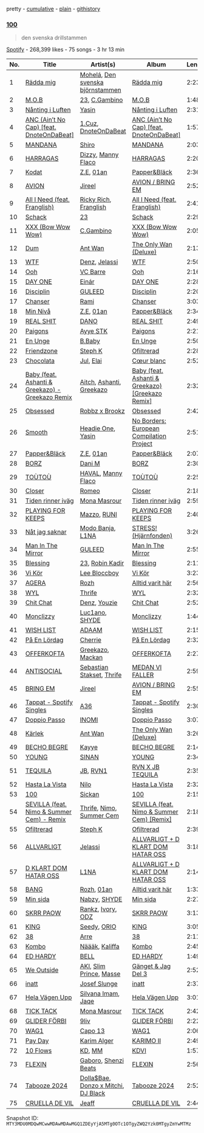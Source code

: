 pretty - [cumulative](/playlists/cumulative/37i9dQZF1DWXfgo3OOonqa.md) - [plain](/playlists/plain/37i9dQZF1DWXfgo3OOonqa) - [githistory](https://github.githistory.xyz/mackorone/spotify-playlist-archive/blob/main/playlists/plain/37i9dQZF1DWXfgo3OOonqa)

### [100](https://open.spotify.com/playlist/37i9dQZF1DWXfgo3OOonqa)

> den svenska drillstammen

[Spotify](https://open.spotify.com/user/spotify) - 268,399 likes - 75 songs - 3 hr 13 min

| No. | Title | Artist(s) | Album | Length |
|---|---|---|---|---|
| 1 | [Rädda mig](https://open.spotify.com/track/412YYGmYAYGhQUycB3GPoc) | [Mohelá](https://open.spotify.com/artist/4EukF0aMNL8Cc5kUSNsXPZ), [Den svenska björnstammen](https://open.spotify.com/artist/0NyrvUybTePmsuED5vZi4G) | [Rädda mig](https://open.spotify.com/album/6NyE3oHY83RrfypKR1FFbu) | 2:23 |
| 2 | [M.O.B](https://open.spotify.com/track/7scyrGYhNkIz5t4U630EmD) | [23](https://open.spotify.com/artist/2Dor6diK1zw9BEluKBOdoA), [C.Gambino](https://open.spotify.com/artist/6eWjyO1r0QlvsIuIIcgGxI) | [M.O.B](https://open.spotify.com/album/3gfzgUuXhBJC2KMjvWgGQ7) | 1:48 |
| 3 | [Nånting i Luften](https://open.spotify.com/track/0gLXS6YP75FZnZllPNdEvy) | [Yasin](https://open.spotify.com/artist/6rYEqmajzlhGVaayOJ2bpJ) | [Nånting i Luften](https://open.spotify.com/album/7pjH1T9HVPsyDsVmZybh5Y) | 2:31 |
| 4 | [ANC \(Ain’t No Cap\) \[feat\. DnoteOnDaBeat\]](https://open.spotify.com/track/53qhzT1Y88m4ixckMTC9YZ) | [1.Cuz](https://open.spotify.com/artist/5uvOG0MwnD2ANrxNBUPtNr), [DnoteOnDaBeat](https://open.spotify.com/artist/4wsqTX9xCVoObzRPvjoV4H) | [ANC \(Ain’t No Cap\) \[feat\. DnoteOnDaBeat\]](https://open.spotify.com/album/4niNpZTtGmGViyuXeJC9Di) | 1:57 |
| 5 | [MANDANA](https://open.spotify.com/track/6uYHRLIW2Q9qWZGtRuiLSa) | [Shiro](https://open.spotify.com/artist/2r9JAY6ISvp0VvZsT6cBJo) | [MANDANA](https://open.spotify.com/album/3j78jRSPIZyFPt8GkXLHAl) | 2:03 |
| 6 | [HARRAGAS](https://open.spotify.com/track/2V6Z4Nzl7aYBQwThnQGHXV) | [Dizzy](https://open.spotify.com/artist/7lKk7yXNockkDjhb1GCeOy), [Manny Flaco](https://open.spotify.com/artist/2vduakOON9BipyWkPSBo4S) | [HARRAGAS](https://open.spotify.com/album/6cBGLSHXMl3M5fXj2MQ77L) | 2:20 |
| 7 | [Kodat](https://open.spotify.com/track/25Oronh27zORZHjhdyBgWb) | [Z.E](https://open.spotify.com/artist/3PtEOX0PJSh7ndOL4tP0NR), [01an](https://open.spotify.com/artist/74e6I2mEw224Rzo1VadSMY) | [Papper&Bläck](https://open.spotify.com/album/7ntGrCVuwFDxiSr5BVh0B4) | 2:36 |
| 8 | [AVION](https://open.spotify.com/track/1krKlD8QXqmcWiLxfwgK26) | [Jireel](https://open.spotify.com/artist/2EWsHDexsSInArfFkhA2i6) | [AVION / BRING EM](https://open.spotify.com/album/5qAJzq0G49ZWOvWQPJeh6Z) | 2:52 |
| 9 | [All I Need \(feat\. Franglish\)](https://open.spotify.com/track/1ECZn7GZ0jO3ZI4i2juzpU) | [Ricky Rich](https://open.spotify.com/artist/1gm1katIowFM22Ldqcw6DK), [Franglish](https://open.spotify.com/artist/4uJNQGa3L2frXDxwgouTIw) | [All I Need \(feat\. Franglish\)](https://open.spotify.com/album/0ed4blzp0BbBtJLq0XugJ7) | 2:41 |
| 10 | [Schack](https://open.spotify.com/track/2B4GEg6cLD3YlzOIBdOD7x) | [23](https://open.spotify.com/artist/2Dor6diK1zw9BEluKBOdoA) | [Schack](https://open.spotify.com/album/1n7deqmRb4GVEgsNoFyGLZ) | 2:29 |
| 11 | [XXX \(Bow Wow Wow\)](https://open.spotify.com/track/4TAyG62NOxropFYKxka0PC) | [C.Gambino](https://open.spotify.com/artist/6eWjyO1r0QlvsIuIIcgGxI) | [XXX \(Bow Wow Wow\)](https://open.spotify.com/album/3FJTaFuP5szXBanrrZkANl) | 2:05 |
| 12 | [Dum](https://open.spotify.com/track/1PcFYA0p9UxvQkLe18s8gz) | [Ant Wan](https://open.spotify.com/artist/51TXQniEQkYh89tfLjiuSy) | [The Only Wan \(Deluxe\)](https://open.spotify.com/album/5nVKmygMgRj6Uw1fGUF6Rt) | 2:13 |
| 13 | [WTF](https://open.spotify.com/track/5icviz5s1QVM5L8x5WRLE1) | [Denz](https://open.spotify.com/artist/3D0rwfKngK6Rr80niHDLP7), [Jelassi](https://open.spotify.com/artist/2u9ZIMtCrLs7ya2HfIpLKZ) | [WTF](https://open.spotify.com/album/1aHDb79keEnYyij5TCyttJ) | 2:50 |
| 14 | [Ooh](https://open.spotify.com/track/3E1y2Q6aRmaGT6LM8PxnSz) | [VC Barre](https://open.spotify.com/artist/5QcMPl2wzC4KqivjfcyBIU) | [Ooh](https://open.spotify.com/album/4mXzNKai3VRQ9HVVJW7T0i) | 2:16 |
| 15 | [DAY ONE](https://open.spotify.com/track/3zLBP4HtaSYRA4NcAqS3Jo) | [Einár](https://open.spotify.com/artist/0kKygNaCQjqVLrImIftRDJ) | [DAY ONE](https://open.spotify.com/album/38IlhNRha2DeYsQ22nwWxj) | 2:28 |
| 16 | [Disciplin](https://open.spotify.com/track/2DtXbgaeODgYTZsi4PVKxj) | [GULEED](https://open.spotify.com/artist/1Mw40k757jZuiL0NIJpdO5) | [Disciplin](https://open.spotify.com/album/09Zrdlxnr9iGDuAI3lAwIY) | 2:20 |
| 17 | [Chanser](https://open.spotify.com/track/4jNU1qP5ZRLIWTMZ3j2u2E) | [Rami](https://open.spotify.com/artist/1iAQ8OLfuXk1oOhZWUkvOR) | [Chanser](https://open.spotify.com/album/7tXaanra8ixoRoJkYuwx8j) | 3:03 |
| 18 | [Min Nivå](https://open.spotify.com/track/0Tcu3pNKaqTg5NkJVzqt5V) | [Z.E](https://open.spotify.com/artist/3PtEOX0PJSh7ndOL4tP0NR), [01an](https://open.spotify.com/artist/74e6I2mEw224Rzo1VadSMY) | [Papper&Bläck](https://open.spotify.com/album/7ntGrCVuwFDxiSr5BVh0B4) | 2:34 |
| 19 | [REAL SHIT](https://open.spotify.com/track/1O5L1IcM6cbkr4Ei36qQyI) | [DANO](https://open.spotify.com/artist/1qid2RAqbRe7NvZ8tCxbOS) | [REAL SHIT](https://open.spotify.com/album/4BYc1iSV7DcZKMKYycXNVR) | 2:49 |
| 20 | [Paigons](https://open.spotify.com/track/74JPRkbRTcqdXyxAVk55MP) | [Ayye STK](https://open.spotify.com/artist/7wVWirIn26xtZENqXnTG7b) | [Paigons](https://open.spotify.com/album/2C5QyamRkL1LUzfawdMGlZ) | 2:21 |
| 21 | [En Unge](https://open.spotify.com/track/5uvimqIXQHfkV1kDPOnRvN) | [B.Baby](https://open.spotify.com/artist/0uuwZ3aC3dhl9e7J66Ag13) | [En Unge](https://open.spotify.com/album/1enQ5S7BHpVmQr91QcMa5P) | 2:50 |
| 22 | [Friendzone](https://open.spotify.com/track/4BJwLOyH7MpJCzEXZoBHYp) | [Steph K](https://open.spotify.com/artist/4vmK9BYZz3j7jEWiHQJU6G) | [Ofiltrerad](https://open.spotify.com/album/2l5wivN5bGDtrTm4rl2nfK) | 2:28 |
| 23 | [Chocolata](https://open.spotify.com/track/27G9K6OFL17tQc14q5EUEA) | [Jul](https://open.spotify.com/artist/3IW7ScrzXmPvZhB27hmfgy), [Elai](https://open.spotify.com/artist/41qfKbF6qreDxiWBmOX39N) | [Cœur blanc](https://open.spotify.com/album/5IGzOCeKvbUR4q31ZkNz8k) | 2:52 |
| 24 | [Baby \(feat\. Ashanti & Greekazo\) \- Greekazo Remix](https://open.spotify.com/track/6pH85nZK7uTifvJDVX3YhQ) | [Aitch](https://open.spotify.com/artist/2PJEagPIxaBugeMjIyKVXF), [Ashanti](https://open.spotify.com/artist/5rkVyNGXEgeUqKkB5ccK83), [Greekazo](https://open.spotify.com/artist/0I0zS0aiq9JeGMBT45x6d8) | [Baby \(feat\. Ashanti & Greekazo\) \[Greekazo Remix\]](https://open.spotify.com/album/5sQVCneoznhkIlS6MSC96Q) | 2:32 |
| 25 | [Obsessed](https://open.spotify.com/track/6LalA2VwGVAOwGqLtcrq2r) | [Robbz x Brookz](https://open.spotify.com/artist/28Yka7aPiP0TcDk7TYH14h) | [Obsessed](https://open.spotify.com/album/4MlQj5Bq3rTX6MxfbiVkce) | 2:42 |
| 26 | [Smooth](https://open.spotify.com/track/0yytFV5LM6FCKaeANeVvfv) | [Headie One](https://open.spotify.com/artist/6UCQYrcJ6wab6gnQ89OJFh), [Yasin](https://open.spotify.com/artist/6rYEqmajzlhGVaayOJ2bpJ) | [No Borders: European Compilation Project](https://open.spotify.com/album/3RE7S9ZwbNH3dPGY8rJdVP) | 2:51 |
| 27 | [Papper&Bläck](https://open.spotify.com/track/76h25GVqMKQvRI3hR4BRxg) | [Z.E](https://open.spotify.com/artist/3PtEOX0PJSh7ndOL4tP0NR), [01an](https://open.spotify.com/artist/74e6I2mEw224Rzo1VadSMY) | [Papper&Bläck](https://open.spotify.com/album/7ntGrCVuwFDxiSr5BVh0B4) | 2:07 |
| 28 | [BORZ](https://open.spotify.com/track/7m5yy8LF2su0nvw9xrYzkz) | [Dani M](https://open.spotify.com/artist/5ILMkt5lW4KAyTXMNYWaGF) | [BORZ](https://open.spotify.com/album/2TSw6JdtrxZRGKR9i4LHaQ) | 2:30 |
| 29 | [TOÙTOÙ](https://open.spotify.com/track/3Xvc8YRyYzBm5KFEWHUQoM) | [HAVAL](https://open.spotify.com/artist/4XW87HXcsYTkdK7IhSy2Kt), [Manny Flaco](https://open.spotify.com/artist/2vduakOON9BipyWkPSBo4S) | [TOÙTOÙ](https://open.spotify.com/album/4xEOdo2eFdxKxE5QY0KMKq) | 2:25 |
| 30 | [Closer](https://open.spotify.com/track/2lVttZmtJk2hokQu0GKyBe) | [Romeo](https://open.spotify.com/artist/3TSLK8NFrFC8KqFwZlM58D) | [Closer](https://open.spotify.com/album/0ODaLRbVi3dCrCVvYmLROA) | 2:18 |
| 31 | [Tiden rinner iväg](https://open.spotify.com/track/7JxgJn1DCftAEZim7e5gPc) | [Mona Masrour](https://open.spotify.com/artist/087cmrx63FD1wMFuYBN9gt) | [Tiden rinner iväg](https://open.spotify.com/album/1yVbNhW1AHwDGQdbzVRKD2) | 2:59 |
| 32 | [PLAYING FOR KEEPS](https://open.spotify.com/track/1HJr6oICzn9NKJIbg54UOJ) | [Mazzo](https://open.spotify.com/artist/4cPM4H1MtqNzsuNdkRJ6Qx), [RUNI](https://open.spotify.com/artist/4hmrUcRgiNbJn6tcXMzqEN) | [PLAYING FOR KEEPS](https://open.spotify.com/album/3uZmWm4OrYLZ90kJGC8TTu) | 2:40 |
| 33 | [Nåt jag saknar](https://open.spotify.com/track/5UVBBWhlZ70q4sQknojSFL) | [Modo Banja](https://open.spotify.com/artist/0RNweHFk8drHYKryYRpeB3), [L1NA](https://open.spotify.com/artist/62oPQvptWCPp2UCsqYwcIf) | [STRESS! \(Hjärnfonden\)](https://open.spotify.com/album/2aIri9IQ3Oa47td8w7dC1Y) | 3:26 |
| 34 | [Man In The Mirror](https://open.spotify.com/track/75m5sibaeNwWvuDMS2qp0z) | [GULEED](https://open.spotify.com/artist/1Mw40k757jZuiL0NIJpdO5) | [Man In The Mirror](https://open.spotify.com/album/1N8rjDhx0auy6sws8tqTHz) | 2:55 |
| 35 | [Blessing](https://open.spotify.com/track/68QsNtxSwSrwn5kFa7SpQN) | [23](https://open.spotify.com/artist/2Dor6diK1zw9BEluKBOdoA), [Robin Kadir](https://open.spotify.com/artist/4juMqlCDk4p6TrM7JXfSw2) | [Blessing](https://open.spotify.com/album/1UFZHmtfwLQ9kDcWPFS5H7) | 2:11 |
| 36 | [Vi Kör](https://open.spotify.com/track/1Ph5SGSGtBAtPbLYqY1WMn) | [Lee Bloccboy](https://open.spotify.com/artist/2bclmMgssdBFMBzHa64tnw) | [Vi Kör](https://open.spotify.com/album/07bJvyUTNqSIspZK2gadJX) | 3:23 |
| 37 | [AGERA](https://open.spotify.com/track/22PS8HKGq8QpgYERf9dzRZ) | [Rozh](https://open.spotify.com/artist/3SRes7eoE3xRodLopFKXWb) | [Alltid varit här](https://open.spotify.com/album/4NgQrhhZ5a451lLJK47qgv) | 2:56 |
| 38 | [WYL](https://open.spotify.com/track/7mkiUW1z79Hpg2QtSs1J1u) | [Thrife](https://open.spotify.com/artist/6iNTGd6T0cxg1H8IIaZTlt) | [WYL](https://open.spotify.com/album/6s2vPgjP50wMj71WeUb7OV) | 2:32 |
| 39 | [Chit Chat](https://open.spotify.com/track/3HQ2hJIvStlHS8SRWFGdId) | [Denz](https://open.spotify.com/artist/3D0rwfKngK6Rr80niHDLP7), [Youzie](https://open.spotify.com/artist/5quSkKg59RI6NZPpaaApte) | [Chit Chat](https://open.spotify.com/album/1JMiRE2UTSrnGIBZT0KNDZ) | 2:52 |
| 40 | [Monclizzy](https://open.spotify.com/track/7dLYoUk6Rfz41Z4aZn2MTz) | [Luc1ano](https://open.spotify.com/artist/5FrvaIrf2vik2rktPWOrsN), [SHYDE](https://open.spotify.com/artist/45lkyvZqssTcpM1bX5O5Cv) | [Monclizzy](https://open.spotify.com/album/5SAc6HzxnyXApU21bFru1q) | 1:44 |
| 41 | [WISH LIST](https://open.spotify.com/track/2iKcbCloHkzeSF66m0k7j2) | [ADAAM](https://open.spotify.com/artist/7zLm9op6LgPqKL62d1FzhO) | [WISH LIST](https://open.spotify.com/album/0m3jMqqEnjhydAJMSALu4B) | 2:15 |
| 42 | [På En Lördag](https://open.spotify.com/track/3yFs7609gF2pcGaLrK9Oqk) | [Cherrie](https://open.spotify.com/artist/59E9dYtwLTUAGuAppwFKAW) | [På En Lördag](https://open.spotify.com/album/169gm5UHjtekrDY2KRuSuS) | 2:32 |
| 43 | [OFFERKOFTA](https://open.spotify.com/track/1BfknTgibIdZ1pAdudI1nz) | [Greekazo](https://open.spotify.com/artist/0I0zS0aiq9JeGMBT45x6d8), [Mackan](https://open.spotify.com/artist/2XFGtS2h7MOHTjxZA1zg7H) | [OFFERKOFTA](https://open.spotify.com/album/3pEaFGEZpJSNqHq9szdEso) | 2:27 |
| 44 | [ANTISOCIAL](https://open.spotify.com/track/1fdDWZpg2ywI873ZpywLt1) | [Sebastian Stakset](https://open.spotify.com/artist/46kV0QPO6PgUjtP69hvbfI), [Thrife](https://open.spotify.com/artist/6iNTGd6T0cxg1H8IIaZTlt) | [MEDAN VI FALLER](https://open.spotify.com/album/285NfeomqN2o31wYPnbI6I) | 2:59 |
| 45 | [BRING EM](https://open.spotify.com/track/1NwBoKLOfxUYTc0CsHfN3K) | [Jireel](https://open.spotify.com/artist/2EWsHDexsSInArfFkhA2i6) | [AVION / BRING EM](https://open.spotify.com/album/5qAJzq0G49ZWOvWQPJeh6Z) | 2:55 |
| 46 | [Tappat \- Spotify Singles](https://open.spotify.com/track/1fzi4hh7nlMpKbT2EZl3a0) | [A36](https://open.spotify.com/artist/4QcudLddRQCbX8wrs6i2Gt) | [Tappat \- Spotify Singles](https://open.spotify.com/album/5ddfOPbWay0ySvKXt3niGW) | 2:30 |
| 47 | [Doppio Passo](https://open.spotify.com/track/5z0FnVkoJlQU1bbhbTSSfC) | [INOMI](https://open.spotify.com/artist/4y6IXL3FLmSLs4CCgpq5i2) | [Doppio Passo](https://open.spotify.com/album/5EZIPpBqS4FEhaqWKvePGX) | 3:07 |
| 48 | [Kärlek](https://open.spotify.com/track/1Sifod3DxO7JNbHXfOnLnD) | [Ant Wan](https://open.spotify.com/artist/51TXQniEQkYh89tfLjiuSy) | [The Only Wan \(Deluxe\)](https://open.spotify.com/album/5nVKmygMgRj6Uw1fGUF6Rt) | 3:26 |
| 49 | [BECHO BEGRE](https://open.spotify.com/track/6l5LhH5mYorMq6Hl5Erqeg) | [Kayye](https://open.spotify.com/artist/6jhWtuoDN6F5xFrEBLpobu) | [BECHO BEGRE](https://open.spotify.com/album/77UpCbMFUrzhsb6FkLHK2O) | 2:14 |
| 50 | [YOUNG](https://open.spotify.com/track/4tpyNSFM40hJUB8n4IckHG) | [SINAN](https://open.spotify.com/artist/3pvc2tagjnl9pGIi6BBfIS) | [YOUNG](https://open.spotify.com/album/4V5ueDsTbneuWj9XiuxLlC) | 2:34 |
| 51 | [TEQUILA](https://open.spotify.com/track/02zULMt0W0QUBbNANEiOHt) | [JB](https://open.spotify.com/artist/6Xln2zf2OkGDhFKUQcw1yB), [RVN1](https://open.spotify.com/artist/3kNiOipuz26xsMq19AcKxy) | [RVN X JB TEQUILA](https://open.spotify.com/album/3FR8uBALdiYGs0dBPFcKQk) | 2:35 |
| 52 | [Hasta La Vista](https://open.spotify.com/track/3VlZUWS05jwIjwQHDjVjJl) | [Nilo](https://open.spotify.com/artist/0keJuhsaIXm08OuJkPM1la) | [Hasta La Vista](https://open.spotify.com/album/4oEKZ3gDIwbtlalClxc2HB) | 2:32 |
| 53 | [100](https://open.spotify.com/track/0n1QYqFJHL1OqG7lB3b8Vd) | [Sickan](https://open.spotify.com/artist/4Hyy3uZ9Y3RyNQKSBOdNFl) | [100](https://open.spotify.com/album/1MXCv3dM79ueLAnN0xnVdQ) | 2:15 |
| 54 | [SEVILLA \(feat\. Nimo & Summer Cem\) \- Remix](https://open.spotify.com/track/1Iit6nngiymUoQ7M2Ru9mM) | [Thrife](https://open.spotify.com/artist/6iNTGd6T0cxg1H8IIaZTlt), [Nimo](https://open.spotify.com/artist/3ZuBEj9ppJe8GSdKaMTfMN), [Summer Cem](https://open.spotify.com/artist/3drqpTL4sQOckmAfF9i1wg) | [SEVILLA \(feat\. Nimo & Summer Cem\) \[Remix\]](https://open.spotify.com/album/6qMGMekxHWzNvafQWYFBwO) | 2:18 |
| 55 | [Ofiltrerad](https://open.spotify.com/track/3u6Op3wLEhJDgnt7IwO4kP) | [Steph K](https://open.spotify.com/artist/4vmK9BYZz3j7jEWiHQJU6G) | [Ofiltrerad](https://open.spotify.com/album/2l5wivN5bGDtrTm4rl2nfK) | 2:39 |
| 56 | [ALLVARLIGT](https://open.spotify.com/track/6z74pgGsEewRC0WJ90staR) | [Jelassi](https://open.spotify.com/artist/2u9ZIMtCrLs7ya2HfIpLKZ) | [ALLVARLIGT + D KLART DOM HATAR OSS](https://open.spotify.com/album/3O5mHDGkMkz3OaDpW2wCgb) | 3:18 |
| 57 | [D KLART DOM HATAR OSS](https://open.spotify.com/track/2YKJ2m1l8GxKjzcCVVy7v2) | [L1NA](https://open.spotify.com/artist/62oPQvptWCPp2UCsqYwcIf) | [ALLVARLIGT + D KLART DOM HATAR OSS](https://open.spotify.com/album/3O5mHDGkMkz3OaDpW2wCgb) | 2:14 |
| 58 | [BANG](https://open.spotify.com/track/1n92Qhv1MSYDJQVfylvYVF) | [Rozh](https://open.spotify.com/artist/3SRes7eoE3xRodLopFKXWb), [01an](https://open.spotify.com/artist/74e6I2mEw224Rzo1VadSMY) | [Alltid varit här](https://open.spotify.com/album/4NgQrhhZ5a451lLJK47qgv) | 1:33 |
| 59 | [Min sida](https://open.spotify.com/track/6MrrbSfi1tRJSGUkXDlgTb) | [Nabzy](https://open.spotify.com/artist/69UGhJ5ofrMbgORlfOLiKg), [SHYDE](https://open.spotify.com/artist/45lkyvZqssTcpM1bX5O5Cv) | [Min sida](https://open.spotify.com/album/4gckrKgW6eka6u8q9LA2DC) | 2:27 |
| 60 | [SKRR PAOW](https://open.spotify.com/track/2FyKSXI8M6CpIQwKBQYbXO) | [Rankz](https://open.spotify.com/artist/6w8VGrVtEFZLigAvNZKX7F), [Ivory](https://open.spotify.com/artist/3jmh6dena7pZQpjUnlKcrD), [ODZ](https://open.spotify.com/artist/295SPRt7YTtIPdYoMkkF7K) | [SKRR PAOW](https://open.spotify.com/album/5LOgQDcFch8s7Xhf0pmSmo) | 3:13 |
| 61 | [KING](https://open.spotify.com/track/1vnSV4XXxMldCtUhTaem18) | [Seedy](https://open.spotify.com/artist/1iQU1h00vZTEnTiqL15gVv), [ORIO](https://open.spotify.com/artist/6cyx02Uqj6gB9ZU0s10bzn) | [KING](https://open.spotify.com/album/3X4FhxvxlxIfys5myws53m) | 3:05 |
| 62 | [38](https://open.spotify.com/track/1tnty7L8fT2vB3Sj2P4e74) | [Arre](https://open.spotify.com/artist/0zthfMGI89IDEklrlkytLP) | [38](https://open.spotify.com/album/0AmR40UByy6TNYnZ50Wrac) | 2:11 |
| 63 | [Kombo](https://open.spotify.com/track/1d3rQzgOHhmf4z7tQ12odl) | [Näääk](https://open.spotify.com/artist/4zJlp9X6E6IpfUrIzwrg7S), [Kaliffa](https://open.spotify.com/artist/0rJEJ9T9JwC6ajdnMeqREY) | [Kombo](https://open.spotify.com/album/2L0hVBAJUf7CUc6s1t3cUr) | 2:45 |
| 64 | [ED HARDY](https://open.spotify.com/track/6snsrXkJUzGLEqgpZDuVZ3) | [BELL](https://open.spotify.com/artist/2MnEe6M7ibhg3RAG0Ydtp4) | [ED HARDY](https://open.spotify.com/album/1K6Yk1Eae12WUiozsnssOH) | 1:49 |
| 65 | [We Outside](https://open.spotify.com/track/3E51xkLznzjyxd47Mx3pwk) | [AKI](https://open.spotify.com/artist/77FK5F2AWebXG5IiEnoHLv), [Slim Prince](https://open.spotify.com/artist/2sDEJu2GS3AKx2RtMr9l2m), [Masse](https://open.spotify.com/artist/4YZ9Me6cB52GpYwzaC2MQN) | [Gänget & Jag Del 3](https://open.spotify.com/album/72TE0nYcWswNT8qceioNXX) | 2:52 |
| 66 | [inatt](https://open.spotify.com/track/2YTZ3XiOHUUnwqJH9suznv) | [Josef Slunge](https://open.spotify.com/artist/1CcUIkJudKxfk8SZMLL1sd) | [inatt](https://open.spotify.com/album/469eJsNRUcOVu5pN0edEvy) | 2:37 |
| 67 | [Hela Vägen Upp](https://open.spotify.com/track/7CgPoYEwEFp4w71sECwFou) | [Silvana Imam](https://open.spotify.com/artist/14vNE9iqS5eGAL6OogiN8g), [Jaqe](https://open.spotify.com/artist/6GFNszjoVtonHtwNFGUABT) | [Hela Vägen Upp](https://open.spotify.com/album/5d313T0tvzEEZrsibsdvjP) | 3:01 |
| 68 | [TICK TACK](https://open.spotify.com/track/5XRZL49gUcxJGepV6G2t4b) | [Mona Masrour](https://open.spotify.com/artist/087cmrx63FD1wMFuYBN9gt) | [TICK TACK](https://open.spotify.com/album/5gRppL8hyAuI6XW7w4L8Nd) | 2:42 |
| 69 | [GLIDER FÖRBI](https://open.spotify.com/track/79QHrdDudHItZ0EMtWmesM) | [9liv](https://open.spotify.com/artist/1CoE5ue29WuTIHn0QE5mrO) | [GLIDER FÖRBI](https://open.spotify.com/album/4inwta0WyLnLg5RWICQExT) | 2:22 |
| 70 | [WAG1](https://open.spotify.com/track/2Oj9zD8GRB29fv1C4tKAWe) | [Capo 13](https://open.spotify.com/artist/0b8LFvQiGggvDGMiOqtrQI) | [WAG1](https://open.spotify.com/album/27nJGyPyS4WCTQHlph4tfn) | 2:06 |
| 71 | [Pay Day](https://open.spotify.com/track/5mA3OkfsPFhqjrm6VmZjQn) | [Karim Alger](https://open.spotify.com/artist/5fd1olImQGqWTqg1r0zqMW) | [KARIMO II](https://open.spotify.com/album/6jExdpIV7Jp9g0GpccI21M) | 2:49 |
| 72 | [10 Flows](https://open.spotify.com/track/2qPl6sZ9t2pNxpXbwCLRHp) | [KD](https://open.spotify.com/artist/7iLbRJb6dj3iKikgCmapXn), [MM](https://open.spotify.com/artist/5eFqWWb4qNXmyd48FPVEff) | [KDVI](https://open.spotify.com/album/1dkwcIBj20ga2ftdm0uARD) | 1:57 |
| 73 | [FLEXIN](https://open.spotify.com/track/2cqUXsUE6KjtfPGDAhGj7l) | [Gaboro](https://open.spotify.com/artist/1sLnQclviHMISG1VaLtKHx), [Shenzi Beats](https://open.spotify.com/artist/5WYsyPCS4zOpvqAtBgrGqg) | [FLEXIN](https://open.spotify.com/album/2dbe4vJyhs2kXcIrgGRGUh) | 2:56 |
| 74 | [Tabooze 2024](https://open.spotify.com/track/6VKFw53oKdgHTCAYCS8Uiy) | [Dolla$Bae](https://open.spotify.com/artist/1Ilfo4izUrAl2d7jlj6V8i), [Donzo x Mitchi](https://open.spotify.com/artist/6vyyCB5qh4EXjfz9Rpo2iv), [DJ Black](https://open.spotify.com/artist/6fQmO1Ho6EAGZpRBHnyp5m) | [Tabooze 2024](https://open.spotify.com/album/0xFF7gghTE3IcnRputMlkl) | 2:52 |
| 75 | [CRUELLA DE VIL](https://open.spotify.com/track/0QdYaAJARjtuT57kSfGh2o) | [Jeaff](https://open.spotify.com/artist/04OtPVhopqSHGWhzy5O5bE) | [CRUELLA DE VIL](https://open.spotify.com/album/7mw8utk6aPmvAUqLVNUlo7) | 2:44 |

Snapshot ID: `MTY3MDU0MDQwMCwwMDAwMDAwMGQ1ZDEyYjA5MTg0OTc1OTgyZWQ2Yzk0MTgyZmYwMTMz`
